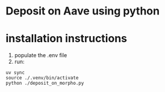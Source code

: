 # Deposit on Aave using python

# installation instructions

1. populate the .env file
2. run:


```
uv sync
source ./.venv/bin/activate
python ./deposit_on_morpho.py
```


